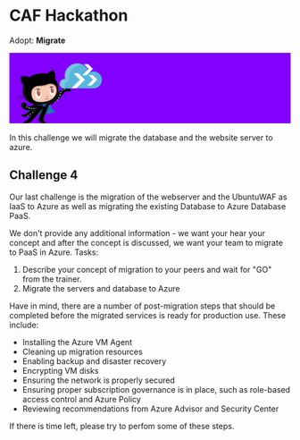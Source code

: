 # CAF Hackathon

Adopt: **Migrate**

![CAF Hackathon Header](/media/caf-hackathon-header.png)

In this challenge we will migrate the database and the website server to azure.

## Challenge 4

Our last challenge is the migration of the webserver and the UbuntuWAF as IaaS to Azure as well as migrating the existing Database to Azure Database PaaS.

We don't provide any additional information - we want your hear your concept and after the concept is discussed, we want your team to migrate to PaaS in Azure. Tasks:

1. Describe your concept of migration to your peers and wait for "GO" from the trainer.
2. Migrate the servers and database to Azure

Have in mind, there are a number of post-migration steps that should be completed before the migrated services is ready for production use. These include:

- Installing the Azure VM Agent
- Cleaning up migration resources
- Enabling backup and disaster recovery
- Encrypting VM disks
- Ensuring the network is properly secured
- Ensuring proper subscription governance is in place, such as role-based access control and Azure Policy
- Reviewing recommendations from Azure Advisor and Security Center

If there is time left, please try to perfom some of these steps.
